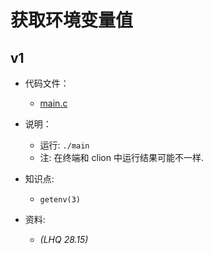 # 获取环境变量值

## v1

- 代码文件：
  - [main.c](./v1/main.c)

- 说明：
  - 运行: `./main`
  - 注: 在终端和 clion 中运行结果可能不一样.

- 知识点:
  - `getenv(3)`

- 资料:
  - _(LHQ 28.15)_
